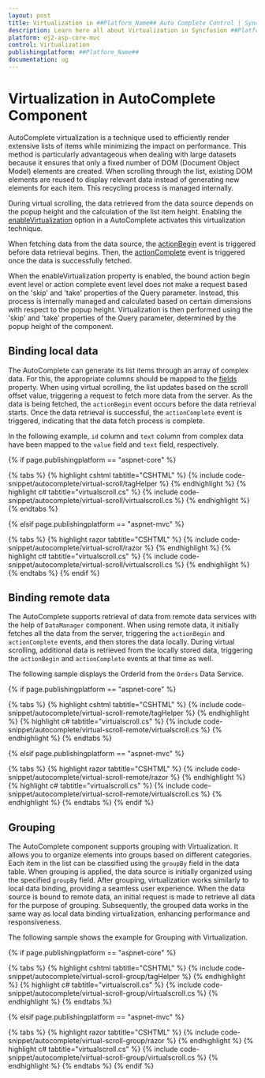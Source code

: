 ```yaml
---
layout: post
title: Virtualization in ##Platform_Name## Auto Complete Control | Syncfusion
description: Learn here all about Virtualization in Syncfusion ##Platform_Name## Auto Complete control of Syncfusion Essential JS 2 and more.
platform: ej2-asp-core-mvc
control: Virtualization
publishingplatform: ##Platform_Name##
documentation: ug
---
```



# Virtualization in AutoComplete Component

AutoComplete virtualization is a technique used to efficiently render extensive lists of items while minimizing the impact on performance. This method is particularly advantageous when dealing with large datasets because it ensures that only a fixed number of DOM (Document Object Model) elements are created. When scrolling through the list, existing DOM elements are reused to display relevant data instead of generating new elements for each item. This recycling process is managed internally.
 
During virtual scrolling, the data retrieved from the data source depends on the popup height and the calculation of the list item height. Enabling the [enableVirtualization](https://help.syncfusion.com/cr/aspnetcore-js2/syncfusion.ej2.dropdowns.autocomplete.html#Syncfusion_EJ2_DropDowns_AutoComplete_EnableVirtualization) option in a AutoComplete activates this virtualization technique.
 
When fetching data from the data source, the [actionBegin](https://help.syncfusion.com/cr/aspnetcore-js2/syncfusion.ej2.dropdowns.autocomplete.html#Syncfusion_EJ2_DropDowns_AutoComplete_ActionBegin) event is triggered before data retrieval begins. Then, the [actionComplete](https://help.syncfusion.com/cr/aspnetcore-js2/syncfusion.ej2.dropdowns.autocomplete.html#Syncfusion_EJ2_DropDowns_AutoComplete_ActionComplete) event is triggered once the data is successfully fetched.

When the enableVirtualization property is enabled, the bound action begin event level or action complete event level does not make a request based on the 'skip' and 'take' properties of the Query parameter. Instead, this process is internally managed and calculated based on certain dimensions with respect to the popup height. Virtualization is then performed using the 'skip' and 'take' properties of the Query parameter, determined by the popup height of the component.

## Binding local data

The AutoComplete can generate its list items through an array of complex data. For this, the appropriate columns should be mapped to the [fields](https://help.syncfusion.com/cr/cref_files/aspnetcore-js2/Syncfusion.EJ2~Syncfusion.EJ2.DropDowns.AutoCompleteBuilder~Fields.html) property. When using virtual scrolling, the list updates based on the scroll offset value, triggering a request to fetch more data from the server. As the data is being fetched, the `actionBegin` event occurs before the data retrieval starts. Once the data retrieval is successful, the `actionComplete` event is triggered, indicating that the data fetch process is complete.

In the following example, `id` column and `text` column from complex data have been mapped to the `value` field and `text` field, respectively.

{% if page.publishingplatform == "aspnet-core" %}

{% tabs %}
{% highlight cshtml tabtitle="CSHTML" %}
{% include code-snippet/autocomplete/virtual-scroll/tagHelper %}
{% endhighlight %}
{% highlight c# tabtitle="virtualscroll.cs" %}
{% include code-snippet/autocomplete/virtual-scroll/virtualscroll.cs %}
{% endhighlight %}
{% endtabs %} 

{% elsif page.publishingplatform == "aspnet-mvc" %}

{% tabs %}
{% highlight razor tabtitle="CSHTML" %}
{% include code-snippet/autocomplete/virtual-scroll/razor %}
{% endhighlight %}
{% highlight c# tabtitle="virtualscroll.cs" %}
{% include code-snippet/autocomplete/virtual-scroll/virtualscroll.cs %}
{% endhighlight %}
{% endtabs %}
{% endif %}

## Binding remote data

The AutoComplete supports retrieval of data from remote data services with the help of `DataManager` component. When using remote data, it initially fetches all the data from the server, triggering the `actionBegin` and `actionComplete` events, and then stores the data locally. During virtual scrolling, additional data is retrieved from the locally stored data, triggering the `actionBegin` and `actionComplete` events at that time as well.

The following sample displays the OrderId from the `Orders` Data Service.

{% if page.publishingplatform == "aspnet-core" %}

{% tabs %}
{% highlight cshtml tabtitle="CSHTML" %}
{% include code-snippet/autocomplete/virtual-scroll-remote/tagHelper %}
{% endhighlight %}
{% highlight c# tabtitle="virtualscroll.cs" %}
{% include code-snippet/autocomplete/virtual-scroll-remote/virtualscroll.cs %}
{% endhighlight %}
{% endtabs %} 

{% elsif page.publishingplatform == "aspnet-mvc" %}

{% tabs %}
{% highlight razor tabtitle="CSHTML" %}
{% include code-snippet/autocomplete/virtual-scroll-remote/razor %}
{% endhighlight %}
{% highlight c# tabtitle="virtualscroll.cs" %}
{% include code-snippet/autocomplete/virtual-scroll-remote/virtualscroll.cs %}
{% endhighlight %}
{% endtabs %}
{% endif %}

## Grouping

The AutoComplete component supports grouping with Virtualization. It allows you to organize elements into groups based on different categories. Each item in the list can be classified using the `groupBy` field in the data table. When grouping is applied, the data source is initially organized using the specified `groupBy` field. After grouping, virtualization works similarly to local data binding, providing a seamless user experience. When the data source is bound to remote data, an initial request is made to retrieve all data for the purpose of grouping. Subsequently, the grouped data works in the same way as local data binding virtualization, enhancing performance and responsiveness.

The following sample shows the example for Grouping with Virtualization.

{% if page.publishingplatform == "aspnet-core" %}

{% tabs %}
{% highlight cshtml tabtitle="CSHTML" %}
{% include code-snippet/autocomplete/virtual-scroll-group/tagHelper %}
{% endhighlight %}
{% highlight c# tabtitle="virtualscroll.cs" %}
{% include code-snippet/autocomplete/virtual-scroll-group/virtualscroll.cs %}
{% endhighlight %}
{% endtabs %} 

{% elsif page.publishingplatform == "aspnet-mvc" %}

{% tabs %}
{% highlight razor tabtitle="CSHTML" %}
{% include code-snippet/autocomplete/virtual-scroll-group/razor %}
{% endhighlight %}
{% highlight c# tabtitle="virtualscroll.cs" %}
{% include code-snippet/autocomplete/virtual-scroll-group/virtualscroll.cs %}
{% endhighlight %}
{% endtabs %}
{% endif %}